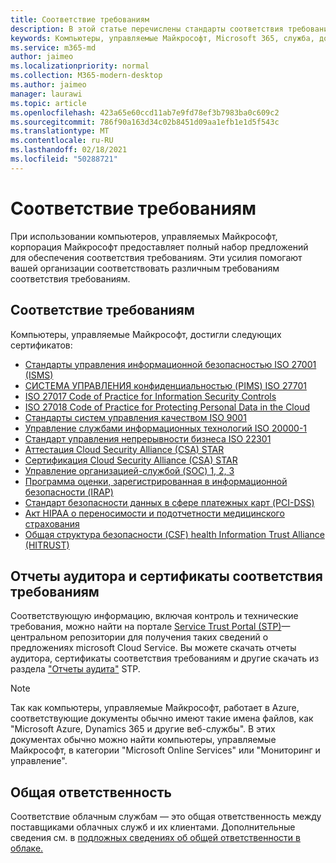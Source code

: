 ```yaml
---
title: Соответствие требованиям
description: В этой статье перечислены стандарты соответствия требованиям, соответствующие компьютеру, управляемому Майкрософт.
keywords: Компьютеры, управляемые Майкрософт, Microsoft 365, служба, документация
ms.service: m365-md
author: jaimeo
ms.localizationpriority: normal
ms.collection: M365-modern-desktop
ms.author: jaimeo
manager: laurawi
ms.topic: article
ms.openlocfilehash: 423a65e60ccd11ab7e9fd78ef3b7983ba0c609c2
ms.sourcegitcommit: 786f90a163d34c02b8451d09aa1efb1e1d5f543c
ms.translationtype: MT
ms.contentlocale: ru-RU
ms.lasthandoff: 02/18/2021
ms.locfileid: "50288721"
---
```

# <a name="compliance"></a>Соответствие требованиям

При использовании компьютеров, управляемых Майкрософт, корпорация Майкрософт предоставляет полный набор предложений для обеспечения соответствия требованиям. Эти усилия помогают вашей организации соответствовать различным требованиям соответствия требованиям.

## <a name="compliance-coverage"></a>Соответствие требованиям

Компьютеры, управляемые Майкрософт, достигли следующих сертификатов:

- [Стандарты управления информационной безопасностью ISO 27001 (ISMS)](https://docs.microsoft.com/compliance/regulatory/offering-ISO-27001)
- [СИСТЕМА УПРАВЛЕНИЯ конфиденциальностью (PIMS) ISO 27701](https://docs.microsoft.com/compliance/regulatory/offering-iso-27701)
- [ISO 27017 Code of Practice for Information Security Controls](https://docs.microsoft.com/compliance/regulatory/offering-ISO-27017)
- [ISO 27018 Code of Practice for Protecting Personal Data in the Cloud](https://docs.microsoft.com/compliance/regulatory/offering-ISO-27018)
- [Стандарты систем управления качеством ISO 9001](https://docs.microsoft.com/compliance/regulatory/offering-ISO-9001)
- [Управление службами информационных технологий ISO 20000-1](https://docs.microsoft.com/compliance/regulatory/offering-ISO-20000-1-2011)
- [Стандарт управления непрерывности бизнеса ISO 22301](https://docs.microsoft.com/compliance/regulatory/offering-ISO-22301)
- [Аттестация Cloud Security Alliance (CSA) STAR ](https://docs.microsoft.com/compliance/regulatory/offering-CSA-STAR-Attestation)
- [Сертификация Cloud Security Alliance (CSA) STAR](https://docs.microsoft.com/compliance/regulatory/offering-CSA-Star-Certification)
- [Управление организацией-службой (SOC) 1, 2, 3](https://docs.microsoft.com/compliance/regulatory/offering-SOC)
- [Программа оценки, зарегистрированная в информационной безопасности (IRAP)](https://docs.microsoft.com/compliance/regulatory/offering-ccsl-irap-australia)
- [Стандарт безопасности данных в сфере платежных карт (PCI-DSS)](https://docs.microsoft.com/compliance/regulatory/offering-PCI-DSS)
- [Акт HIPAA о переносимости и подотчетности медицинского страхования](https://docs.microsoft.com/compliance/regulatory/offering-hipaa-hitech)
- [Общая структура безопасности (CSF) health Information Trust Alliance (HITRUST)](https://docs.microsoft.com/compliance/regulatory/offering-hitrust)


## <a name="auditor-reports-and-compliance-certificates"></a>Отчеты аудитора и сертификаты соответствия требованиям

Соответствующую информацию, включая контроль и технические требования, можно найти на портале [Service Trust Portal (STP)](https://servicetrust.microsoft.com/)— центральном репозитории для получения таких сведений о предложениях microsoft Cloud Service. Вы можете скачать отчеты аудитора, сертификаты соответствия требованиям и другие скачать из раздела ["Отчеты аудита"](https://servicetrust.microsoft.com/ViewPage/MSComplianceGuide) STP.

> [!NOTE]
> Так как компьютеры, управляемые Майкрософт, работает в Azure, соответствующие документы обычно имеют такие имена файлов, как "Microsoft Azure, Dynamics 365 и другие веб-службы". В этих документах обычно можно найти компьютеры, управляемые Майкрософт, в категории "Microsoft Online Services" или "Мониторинг и управление".

## <a name="shared-responsibility"></a>Общая ответственность

Соответствие облачным службам — это общая ответственность между поставщиками облачных служб и их клиентами. Дополнительные сведения см. в [подложных сведениях об общей ответственности в облаке.](https://docs.microsoft.com/azure/security/fundamentals/shared-responsibility)
